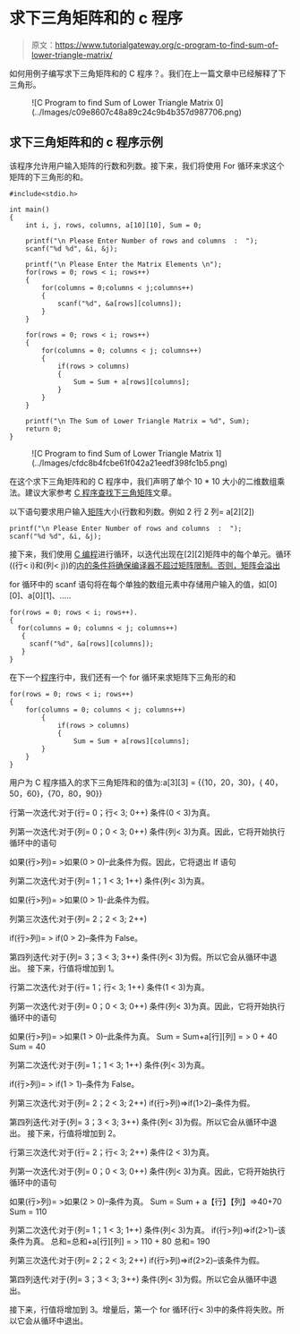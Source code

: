 # 求下三角矩阵和的 c 程序

> 原文：<https://www.tutorialgateway.org/c-program-to-find-sum-of-lower-triangle-matrix/>

如何用例子编写求下三角矩阵和的 C 程序？。我们在上一篇文章中已经解释了下三角形。

<figure class="wp-block-image">![C Program to find Sum of Lower Triangle Matrix 0](../Images/c09e8607c48a89c24c9b4b357d987706.png)</figure>

## 求下三角矩阵和的 c 程序示例

该程序允许用户输入矩阵的行数和列数。接下来，我们将使用 For 循环来求这个矩阵的下三角形的和。

```
#include<stdio.h>

int main()
{
 	int i, j, rows, columns, a[10][10], Sum = 0;

 	printf("\n Please Enter Number of rows and columns  :  ");
 	scanf("%d %d", &i, &j);

 	printf("\n Please Enter the Matrix Elements \n");
 	for(rows = 0; rows < i; rows++)
  	{
   		for(columns = 0;columns < j;columns++)
    	{
      		scanf("%d", &a[rows][columns]);
    	}
  	}

 	for(rows = 0; rows < i; rows++)
  	{
   		for(columns = 0; columns < j; columns++)
    	{
    		if(rows > columns)
    		{
    			Sum = Sum + a[rows][columns];
			}
   	 	}
  	}

  	printf("\n The Sum of Lower Triangle Matrix = %d", Sum);
 	return 0;
}
```

<figure class="wp-block-image">![C Program to find Sum of Lower Triangle Matrix 1](../Images/cfdc8b4fcbe61f042a21eedf398fc1b5.png)</figure>

在这个求下三角矩阵和的 C 程序中，我们声明了单个 10 * 10 大小的二维数组乘法。建议大家参考 [C 程序查找下三角矩阵](https://www.tutorialgateway.org/c-program-to-find-lower-triangle-matrix/)文章。

以下语句要求用户输入[矩阵](https://www.tutorialgateway.org/two-dimensional-array-in-c/)大小(行数和列数。例如 2 行 2 列= a[2][2])

```
printf("\n Please Enter Number of rows and columns  :  ");
scanf("%d %d", &i, &j);
```

接下来，我们使用 [C 编程](https://www.tutorialgateway.org/c-programming/)进行循环，以迭代出现在[2][2]矩阵中的每个单元。循环((行< i)和(列< j))的[内的条件将确保编译器不超过矩阵限制。否则，矩阵会溢出](https://www.tutorialgateway.org/for-loop-in-c-programming/)

for 循环中的 scanf 语句将在每个单独的数组元素中存储用户输入的值，如[0][0]、a[0][1]、…..

```
for(rows = 0; rows < i; rows++).
{
  for(columns = 0; columns < j; columns++)
   {
     scanf("%d", &a[rows][columns]);
   }
}
```

在下一个[程序](https://www.tutorialgateway.org/c-programming-examples/)行中，我们还有一个 for 循环来求矩阵下三角形的和

```
for(rows = 0; rows < i; rows++)
{
   	for(columns = 0; columns < j; columns++)
    	{
    		if(rows > columns)
    		{
    			Sum = Sum + a[rows][columns];
		}
   	}
}
```

用户为 C 程序插入的求下三角矩阵和的值为:a[3][3] = {{10，20，30}，{ 40，50，60}，{70，80，90}}

行第一次迭代:对于(行= 0；行< 3; 0++)
条件(0 < 3)为真。

列第一次迭代:对于(列= 0；0 < 3; 0++)
条件(列< 3)为真。因此，它将开始执行循环中的语句

如果(行>列)= >如果(0 > 0)–此条件为假。因此，它将退出 If 语句

列第二次迭代:对于(列= 1；1 < 3; 1++)
条件(列< 3)为真。

如果(行>列)= >如果(0 > 1)-此条件为假。

列第三次迭代:对于(列= 2；2 < 3; 2++)

if(行>列)= > if(0 > 2)–条件为 False。

第四列迭代:对于(列= 3；3 < 3; 3++)
条件(列< 3)为假。所以它会从循环中退出。
接下来，行值将增加到 1。

行第二次迭代:对于(行= 1；行< 3; 1++)
条件(1 < 3)为真。

列第一次迭代:对于(列= 0；0 < 3; 0++)
条件(列< 3)为真。因此，它将开始执行循环中的语句

如果(行>列)= >如果(1 > 0)–此条件为真。
Sum = Sum+a[行][列] = > 0 + 40
Sum = 40

列第二次迭代:对于(列= 1；1 < 3; 1++)
条件(列< 3)为真。

if(行>列)= > if(1 > 1)–条件为 False。

列第三次迭代:对于(列= 2；2 < 3; 2++)
if(行>列)=>if(1>2)–条件为假。

第四列迭代:对于(列= 3；3 < 3; 3++)
条件(列< 3)为假。所以它会从循环中退出。
接下来，行值将增加到 2。

行第三次迭代:对于(行= 2；行< 3; 2++)
条件(2 < 3)为真。

列第一次迭代:对于(列= 0；0 < 3; 0++)
条件(列< 3)为真。因此，它将开始执行循环中的语句

如果(行>列)= >如果(2 > 0)–条件为真。
Sum = Sum + a【行】【列】=>40+70
Sum = 110

列第二次迭代:对于(列= 1；1 < 3; 1++)
条件(列< 3)为真。
if(行>列)=>if(2>1)–该条件为真。
总和=总和+a[行][列] = > 110 + 80
总和= 190

列第三次迭代:对于(列= 2；2 < 3; 2++)
if(行>列)=>if(2>2)–该条件为假。

第四列迭代:对于(列= 3；3 < 3; 3++)
条件(列< 3)为假。所以它会从循环中退出。

接下来，行值将增加到 3。增量后，第一个 for 循环(行< 3)中的条件将失败。所以它会从循环中退出。